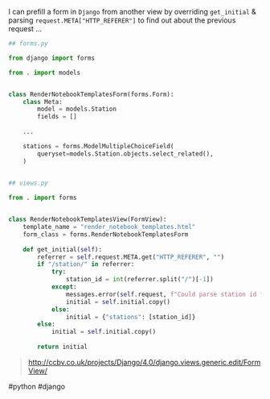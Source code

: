 I can prefill a form in `Django` from another view by overriding `get_initial` & parsing `request.META["HTTP_REFERER"]` to find out about the previous request ...

```python
## forms.py

from django import forms

from . import models


class RenderNotebookTemplatesForm(forms.Form):
    class Meta:
        model = models.Station
        fields = []
        
    ...

    stations = forms.ModelMultipleChoiceField(
        queryset=models.Station.objects.select_related(),
    )
    

## views.py

from . import forms


class RenderNotebookTemplatesView(FormView):
    template_name = "render_notebook_templates.html"
    form_class = forms.RenderNotebookTemplatesForm
    
    def get_initial(self):
        referrer = self.request.META.get("HTTP_REFERER", "")
        if "/station/" in referrer:
            try:
                station_id = int(referrer.split("/")[-1])
            except:
                messages.error(self.request, f"Could parse station id from {referrer}")
                initial = self.initial.copy()
            else:
                initial = {"stations": [station_id]}
        else:
            initial = self.initial.copy()
        
        return initial
```

> http://ccbv.co.uk/projects/Django/4.0/django.views.generic.edit/FormView/

#python
#django
